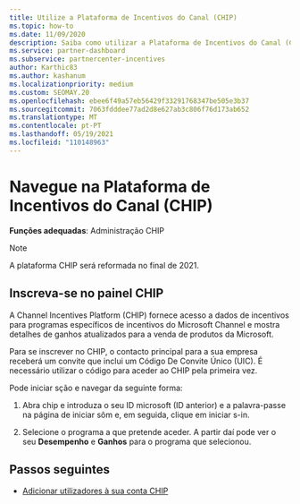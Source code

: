 ```yaml
---
title: Utilize a Plataforma de Incentivos do Canal (CHIP)
ms.topic: how-to
ms.date: 11/09/2020
description: Saiba como utilizar a Plataforma de Incentivos do Canal (CHIP) para os seus incentivos funcionarem. Note que esta plataforma será reformada no final de 2021.
ms.service: partner-dashboard
ms.subservice: partnercenter-incentives
author: Karthic83
ms.author: kashanum
ms.localizationpriority: medium
ms.custom: SEOMAY.20
ms.openlocfilehash: ebee6f49a57eb56429f33291768347be505e3b37
ms.sourcegitcommit: 7063fdddee77ad2d8e627ab3c806f76d173ab652
ms.translationtype: MT
ms.contentlocale: pt-PT
ms.lasthandoff: 05/19/2021
ms.locfileid: "110148963"
---
```

# <a name="navigate-the-channel-incentives-platform-chip"></a>Navegue na Plataforma de Incentivos do Canal (CHIP)

**Funções adequadas**: Administração CHIP

>[!NOTE]
>A plataforma CHIP será reformada no final de 2021.

## <a name="sign-into-the-chip-dashboard"></a>Inscreva-se no painel CHIP

A Channel Incentives Platform (CHIP) fornece acesso a dados de incentivos para programas específicos de incentivos do Microsoft Channel e mostra detalhes de ganhos atualizados para a venda de produtos da Microsoft.

Para se inscrever no CHIP, o contacto principal para a sua empresa receberá um convite que inclui um Código De Convite Único (UIC). É necessário utilizar o código para aceder ao CHIP pela primeira vez.


Pode iniciar sção e navegar da seguinte forma:

1. Abra chip e introduza o seu ID microsoft (ID anterior) e a palavra-passe na página de iniciar sôm e, em seguida, clique em iniciar s-in.
 
1. Selecione o programa a que pretende aceder.
A partir daí pode ver o seu **Desempenho** e **Ganhos** para o programa que selecionou. 

## <a name="next-steps"></a>Passos seguintes

- [Adicionar utilizadores à sua conta CHIP](chip-users.md)